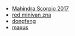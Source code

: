 - [Mahindra Scorpio 2017](https://www.yapo.cl/vehiculos/mahindra-scorpio-2017-recibo-vehiculo_89104408)
- [red minivan zna](https://www.yapo.cl/vehiculos/mini-van-modelo-succes_88344836)
- [dongfeng](https://www.yapo.cl/vehiculos/dongfeng-van-succe-2012_88903563)
- [maxus](https://www.yapo.cl/vehiculos/maxus-g10-cargo-van-19-diesel-2020_89010171)
